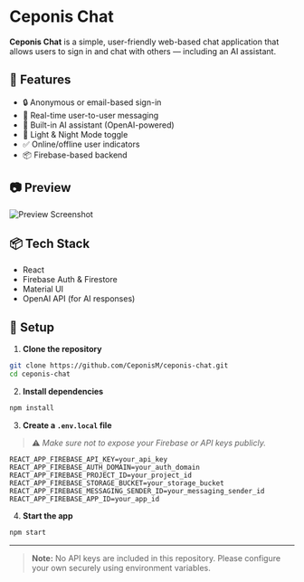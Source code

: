 # Ceponis Chat

**Ceponis Chat** is a simple, user-friendly web-based chat application that allows users to sign in and chat with others — including an AI assistant.

## 🚀 Features

- 🔒 Anonymous or email-based sign-in
- 💬 Real-time user-to-user messaging
- 🤖 Built-in AI assistant (OpenAI-powered)
- 🌙 Light & Night Mode toggle
- ✅ Online/offline user indicators
- 📦 Firebase-based backend

## 📷 Preview

![Preview Screenshot](https://your-preview-image-url.com)

## 📦 Tech Stack

- React
- Firebase Auth & Firestore
- Material UI
- OpenAI API (for AI responses)

## 🔧 Setup

1. **Clone the repository**

```bash
git clone https://github.com/CeponisM/ceponis-chat.git
cd ceponis-chat
```

2. **Install dependencies**

```bash
npm install
```

3. **Create a `.env.local` file**

> ⚠️ _Make sure not to expose your Firebase or API keys publicly._

```env
REACT_APP_FIREBASE_API_KEY=your_api_key
REACT_APP_FIREBASE_AUTH_DOMAIN=your_auth_domain
REACT_APP_FIREBASE_PROJECT_ID=your_project_id
REACT_APP_FIREBASE_STORAGE_BUCKET=your_storage_bucket
REACT_APP_FIREBASE_MESSAGING_SENDER_ID=your_messaging_sender_id
REACT_APP_FIREBASE_APP_ID=your_app_id
```

4. **Start the app**

```bash
npm start
```

---

> **Note:** No API keys are included in this repository. Please configure your own securely using environment variables.
